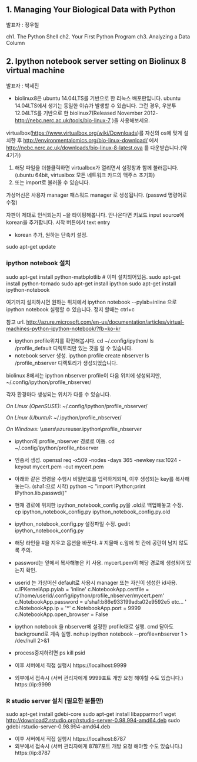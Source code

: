 ## 1. Managing Your Biological Data with Python
발표자 : 정우철

ch1. The Python Shell
ch2. Your First Python Program
ch3. Analyzing a Data Column

## 2. Ipython notebook server setting on Biolinux 8 virtual machine
발표자 : 박세진 

* biolinux8은 ubuntu 14.04LTS를 기반으로 한 리눅스 배포판입니다. ubuntu 14.04LTS에서 생기는 동일한 이슈가 발생할 수 있습니다. 그런 경우, 우분투 12.04LTS를 기반으로 한 biolinux7(Released November 2012- http://nebc.nerc.ac.uk/tools/bio-linux-7 )을 사용해보세요.


virtualbox(https://www.virtualbox.org/wiki/Downloads)를 자신의 os에 맞게 설치한 후 
http://environmentalomics.org/bio-linux-download/ 에서 
http://nebc.nerc.ac.uk/downloads/bio-linux-8-latest.ova 를 다운받습니다.(약 4기가)
1. 해당 파일을 더블클릭하면 virtualbox가 열리면서 설정창과 함께 불러옵니다. 
(ubuntu 64bit, virtualbox 모든 네트워크 카드의 맥주소 초기화)
2. 또는 import로 불러올 수 있습니다. 

가상머신은 사용자 manager 패스워드 manager 로 생성됩니다. (passwd 명령어로 수정)

자판이 제대로 인식되는지 ~을 타이핑해봅니다. 
안나온다면 키보드 input source에 korean을 추가합니다.
시작 버튼에서 text entry 
- korean 추가, 원하는 단축키 설정. 

sudo apt-get update

### ipython notebook 설치

sudo apt-get install python-matbplotlib # 이미 설치되어있음. 
sudo apt-get install python-tornado
sudo apt-get install ipython
sudo apt-get install ipython-notebook

여기까지 설치하시면 원하는 위치에서 
ipython notebook --pylab=inline 
으로 ipython notebook 실행할 수 있습니다. 
정지 할때는 ctrl+c

참고 url.
http://azure.microsoft.com/en-us/documentation/articles/virtual-machines-python-ipython-notebook/?fb=ko-kr  

* ipython profile위치를 확인해봅시다. 
cd ~/.config/ipython/
ls
/profile_default 디렉토리만 있는 것을 알 수 있습니다. 
* notebook server 생성.
ipython profile create nbserver
ls
/profile_nbserver 디렉토리가 생성되었습니다. 

biolinux 8에서는 ipython nbserver profile이 다음 위치에 생성되지만, 
~/.config/ipython/profile_nbserver/

각자 환경마다 생성되는 위치가 다를 수 있습니다.

*On Linux (OpenSUSE):*
~/.config/ipython/profile_nbserver/  

*On Linux (Ubuntu):*
~/.ipython/profile_nbserver/

*On Windows:*
\users\azureuser\.ipython\profile_nbserver


* ipython의 profile_nbserver 경로로 이동. 
cd ~/.config/ipython/profile_nbserver

* 인증서 생성.
openssl req -x509 -nodes -days 365 -newkey rsa:1024 -keyout mycert.pem -out mycert.pem
* 아래와 같은 명령을 수행시 비밀번호를 입력하게되며, 이후 생성되는 key를 복사해놓는다. (sha1:으로 시작)
python -c "import IPython;print IPython.lib.passwd()"

* 현재 경로에 위치한 ipython_notebook_config.py을 .old로 백업해놓고 수정.  
cp ipython_notebook_config.py ipython_notebook_config.py.old

* ipython_notebook_config.py 설정파일 수정. 
gedit ipython_notebook_config.py

* 해당 라인을 #을 지우고 옵션을 바꾼다. # 지울때 c.앞에 첫 칸에 공란이 남지 않도록 주의.
* password는 앞에서 복사해놓은 키 사용. mycert.pem이 해당 경로에 생성되어 있는지 확인.
* userid 는 가상머신 default로 사용시 manager 또는 자신이 생성한 id사용.  
c.IPKernelApp.pylab = 'inline'
c.NotebookApp.certfile = u'/home/userid/.config/ipython/profile_nbserver/mycert.pem'
c.NotebookApp.password = u'sha1:b86e933199ad:a02e9592e5 etc... ' 
c.NotebookApp.ip = '*'
c.NotebookApp.port = 9999
c.NotebookApp.open_browser = False

* ipython notebook 을 nbserver에 설정한 profile대로 실행. cmd 닫아도 background로 계속 실행. 
nohup ipython notebook --profile=nbserver 1 > /dev/null 2>&1

* process중지하려면 
ps
kill psid

* 이후 서버에서 직접 실행시 
https://localhost:9999
* 외부에서 접속시 (서버 관리자에게 9999포트 개방 요청 해야할 수도 있습니다.)
https://ip:9999

### R studio server 설치 (필요한 분들만)
sudo apt-get install gdebi-core
sudo apt-get install libapparmor1
wget http://download2.rstudio.org/rstudio-server-0.98.994-amd64.deb
sudo gdebi rstudio-server-0.98.994-amd64.deb

* 이후 서버에서 직접 실행시 
https://localhost:8787
* 외부에서 접속시 (서버 관리자에게 8787포트 개방 요청 해야할 수도 있습니다.)
https://ip:8787